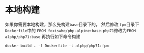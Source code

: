 
# 本地构建
如果你需要本地构建，那么先构建`base`目录下的，
然后修改 `fpm`目录下`Dockerfile`中的 `FROM foxiswho/php-alpine:base-php71`修改为`FROM alphp/php71:base`
再执行如下命令构建
```SHEL
docker build . -f Dockerfile -t alphp/php71:fpm
```